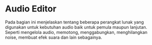 # Audio Editor

Pada bagian ini menjelaskan tentang beberapa perangkat lunak yang digunakan untuk kebutuhan audio baik untuk pemula maupun lanjutan. Seperti mengelola audio, memotong, menggabungkan, menghilangkan noise, membuat efek suara dan lain sebagainya.
